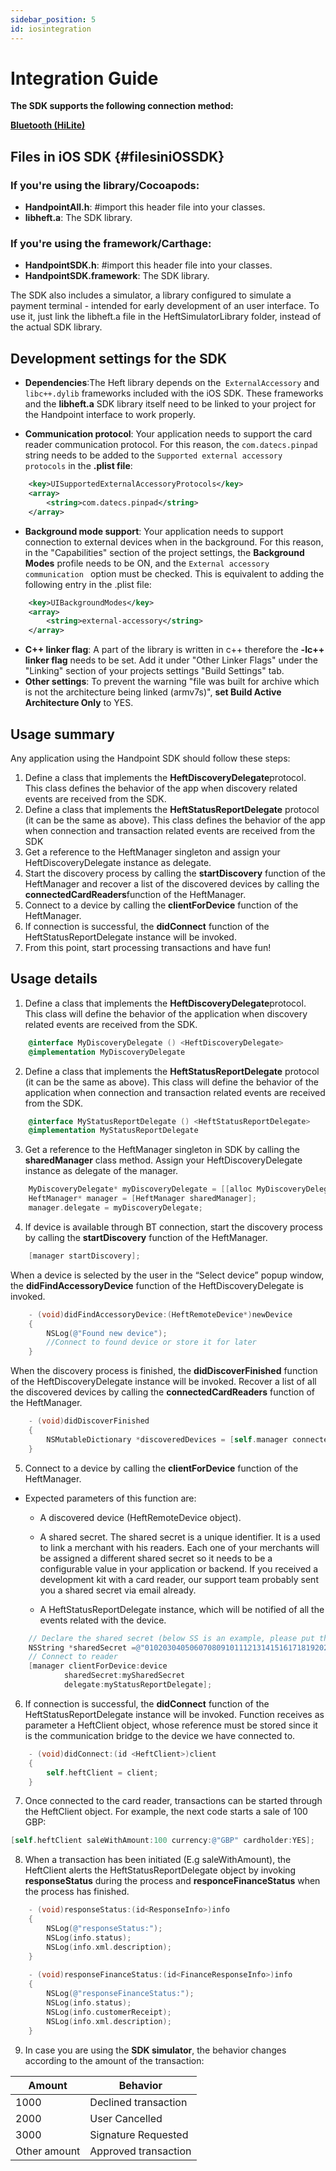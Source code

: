 ```yaml
---
sidebar_position: 5
id: iosintegration
---
```



# Integration Guide

**The SDK supports the following connection method:** 

**[Bluetooth (HiLite)](#filesiniOSSDK)**

## Files in iOS SDK {#filesiniOSSDK}

### If you're using the library/Cocoapods:

- **HandpointAll.h**: #import this header file into your classes.
- **libheft.a**: The SDK library.

### If you're using the framework/Carthage:

- **HandpointSDK.h**: #import this header file into your classes.
- **HandpointSDK.framework**: The SDK library.

The SDK also includes a simulator, a library configured to simulate a payment terminal - intended for early development of an user interface. To use it, just link the libheft.a file in the HeftSimulatorLibrary folder, instead of the actual SDK library.

##  Development settings for the SDK

- **Dependencies**:The Heft library depends on the``` ExternalAccessory``` and ``` libc++.dylib``` frameworks included with the iOS SDK. These frameworks and the **libheft.a** SDK library itself need to be linked to your project for the Handpoint interface to work properly.

- **Communication protocol**: Your application needs to support the card reader communication protocol. For this reason, the ```com.datecs.pinpad``` string needs to be added to the ```Supported external accessory protocols``` in the **.plist file**:

````xml
    <key>UISupportedExternalAccessoryProtocols</key>
    <array>
        <string>com.datecs.pinpad</string>
    </array>
````       

- **Background mode support**: Your application needs to support connection to external devices when in the background. For this reason, in the "Capabilities" section of the project settings, the **Background Modes** profile needs to be ON, and the ```External accessory communication ``` option must be checked. This is equivalent to adding the following entry in the .plist file:


````xml
    <key>UIBackgroundModes</key>
    <array>
        <string>external-accessory</string>
    </array>
````
            
- **C++ linker flag**: A part of the library is written in c++ therefore the **-lc++ linker flag** needs to be set. Add it under "Other Linker Flags" under the "Linking" section of your projects settings "Build Settings" tab.
- **Other settings**: To prevent the warning "file was built for archive which is not the architecture being linked (armv7s)", **set Build Active Architecture Only** to YES.


## Usage summary

Any application using the Handpoint SDK should follow these steps:

1. Define a class that implements the **HeftDiscoveryDelegate**protocol.
This class defines the behavior of the app when discovery related events are received from the SDK.
2. Define a class that implements the **HeftStatusReportDelegate** protocol (it can be the same as above).
This class defines the behavior of the app when connection and transaction related events are received from the SDK
3. Get a reference to the HeftManager singleton and assign your HeftDiscoveryDelegate instance as delegate.
4. Start the discovery process by calling the **startDiscovery** function of the HeftManager and recover a list of the discovered devices by calling the **connectedCardReaders**function of the HeftManager.
5. Connect to a device by calling the **clientForDevice** function of the HeftManager.
6. If connection is successful, the **didConnect** function of the HeftStatusReportDelegate instance will be invoked.
7. From this point, start processing transactions and have fun!

## Usage details

1. Define a class that implements the **HeftDiscoveryDelegate**protocol.
This class will define the behavior of the application when discovery related events are received from the SDK.

````objectivec
    @interface MyDiscoveryDelegate () <HeftDiscoveryDelegate>
    @implementation MyDiscoveryDelegate
````  
 
2. Define a class that implements the **HeftStatusReportDelegate** protocol (it can be the same as above).
This class will define the behavior of the application when connection and transaction related events are received from the SDK.

````objectivec
    @interface MyStatusReportDelegate () <HeftStatusReportDelegate>
    @implementation MyStatusReportDelegate
````
 
3. Get a reference to the HeftManager singleton in SDK by calling the **sharedManager** class method.
Assign your HeftDiscoveryDelegate instance as delegate of the manager.

````objectivec
    MyDiscoveryDelegate* myDiscoveryDelegate = [[alloc MyDiscoveryDelegate] init];
    HeftManager* manager = [HeftManager sharedManager];
    manager.delegate = myDiscoveryDelegate;
````          

4. If device is available through BT connection, start the discovery process by calling the **startDiscovery** function of the HeftManager.

````objectivec
    [manager startDiscovery];
````
   
When a device is selected by the user in the “Select device” popup window, the **didFindAccessoryDevice** function of the HeftDiscoveryDelegate is invoked.

````objectivec
    - (void)didFindAccessoryDevice:(HeftRemoteDevice*)newDevice
    {
        NSLog(@"Found new device");
        //Connect to found device or store it for later
    } 
````
   
When the discovery process is finished, the **didDiscoverFinished** function of the HeftDiscoveryDelegate instance will be invoked. Recover a list of all the discovered devices by calling the **connectedCardReaders** function of the HeftManager.

````objectivec
    - (void)didDiscoverFinished
    {
        NSMutableDictionary *discoveredDevices = [self.manager connectedCardReaders];
    }
````
   
5. Connect to a device by calling the **clientForDevice** function of the HeftManager.

* Expected parameters of this function are:

    - A discovered device (HeftRemoteDevice object).

    - A shared secret. The shared secret is a unique identifier. It is a used to link a merchant with his readers. Each one of your merchants will be assigned a different shared secret so it needs to be a configurable value in your application or backend. If you received a development kit with a card reader, our support team probably sent you a shared secret via email already.

    - A HeftStatusReportDelegate instance, which will be notified of all the events related with the device.

```` objectivec
    // Declare the shared secret (below SS is an example, please put the one sent by our support team)
    NSString *sharedSecret =@"0102030405060708091011121314151617181920212223242526272829303132";
    // Connect to reader
    [manager clientForDevice:device
			sharedSecret:mySharedSecret
			delegate:myStatusReportDelegate];
````
  
6. If connection is successful, the **didConnect** function of the HeftStatusReportDelegate instance will be invoked. Function receives as parameter a HeftClient object, whose reference must be stored since it is the communication bridge to the device we have connected to.

```` objectivec
    - (void)didConnect:(id <HeftClient>)client
    {
        self.heftClient = client;
    }
````
   
7. Once connected to the card reader, transactions can be started through the HeftClient object. For example, the next code starts a sale of 100 GBP:

````objectivec
[self.heftClient saleWithAmount:100 currency:@"GBP" cardholder:YES];
````
   
8. When a transaction has been initiated (E.g saleWithAmount), the HeftClient alerts the HeftStatusReportDelegate object by invoking **responseStatus** during the process and **responceFinanceStatus** when the process has finished.

````objectivec
    - (void)responseStatus:(id<ResponseInfo>)info
    {
        NSLog(@"responseStatus:");
        NSLog(info.status);
        NSLog(info.xml.description);
    }
    
    - (void)responseFinanceStatus:(id<FinanceResponseInfo>)info
    {
        NSLog(@"responseFinanceStatus:");
        NSLog(info.status);
        NSLog(info.customerReceipt);
        NSLog(info.xml.description);
    }
````
	
9. In case you are using the **SDK simulator**, the behavior changes according to the amount of the transaction:

| **Amount**      | **Behavior** |
| ----------- | ----------- |
| 1000     | 		Declined transaction|
| 2000     | 		User Cancelled|
| 3000     | 		Signature Requested|
| Other  amount     | 		Approved transaction|